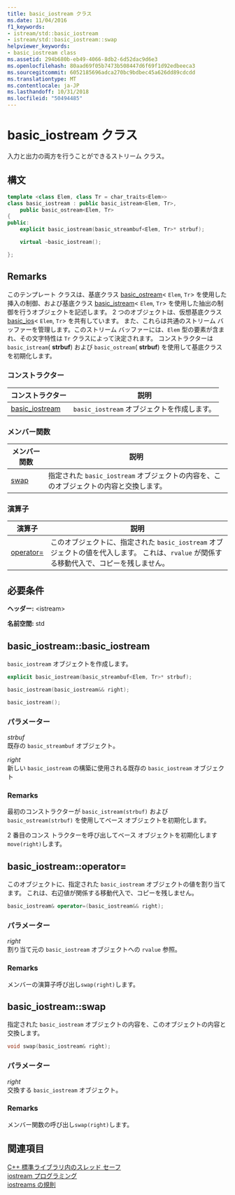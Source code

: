 ```yaml
---
title: basic_iostream クラス
ms.date: 11/04/2016
f1_keywords:
- istream/std::basic_iostream
- istream/std::basic_iostream::swap
helpviewer_keywords:
- basic_iostream class
ms.assetid: 294b680b-eb49-4066-8db2-6d52dac9d6e3
ms.openlocfilehash: 80aad69f05b7473b508447d6f69f1d92edbeeca3
ms.sourcegitcommit: 6052185696adca270bc9bdbec45a626dd89cdcdd
ms.translationtype: MT
ms.contentlocale: ja-JP
ms.lasthandoff: 10/31/2018
ms.locfileid: "50494485"
---
```

# <a name="basiciostream-class"></a>basic_iostream クラス

入力と出力の両方を行うことができるストリーム クラス。

## <a name="syntax"></a>構文

```cpp
template <class Elem, class Tr = char_traits<Elem>>
class basic_iostream : public basic_istream<Elem, Tr>,
    public basic_ostream<Elem, Tr>
{
public:
    explicit basic_iostream(basic_streambuf<Elem, Tr>* strbuf);

    virtual ~basic_iostream();

};
```

## <a name="remarks"></a>Remarks

このテンプレート クラスは、基底クラス [basic_ostream](../standard-library/basic-ostream-class.md)< `Elem`, `Tr`> を使用した挿入の制御、および基底クラス [basic_istream](../standard-library/basic-istream-class.md)< `Elem`, `Tr`> を使用した抽出の制御を行うオブジェクトを記述します。 2 つのオブジェクトは、仮想基底クラス [basic_ios](../standard-library/basic-ios-class.md)< `Elem`, `Tr`> を共有しています。 また、これらは共通のストリーム バッファーを管理します。このストリーム バッファーには、`Elem` 型の要素が含まれ、その文字特性は `Tr` クラスによって決定されます。 コンストラクターは `basic_istream`( **strbuf**) および `basic_ostream`( **strbuf**) を使用して基底クラスを初期化します。

### <a name="constructors"></a>コンストラクター

|コンストラクター|説明|
|-|-|
|[basic_iostream](#basic_iostream)|`basic_iostream` オブジェクトを作成します。|

### <a name="member-functions"></a>メンバー関数

|メンバー関数|説明|
|-|-|
|[swap](#swap)|指定された `basic_iostream` オブジェクトの内容を、このオブジェクトの内容と交換します。|

### <a name="operators"></a>演算子

|演算子|説明|
|-|-|
|[operator=](#op_eq)|このオブジェクトに、指定された `basic_iostream` オブジェクトの値を代入します。 これは、`rvalue` が関係する移動代入で、コピーを残しません。|

## <a name="requirements"></a>必要条件

**ヘッダー:** \<istream>

**名前空間:** std

## <a name="basic_iostream"></a>  basic_iostream::basic_iostream

`basic_iostream` オブジェクトを作成します。

```cpp
explicit basic_iostream(basic_streambuf<Elem, Tr>* strbuf);

basic_iostream(basic_iostream&& right);

basic_iostream();
```

### <a name="parameters"></a>パラメーター

*strbuf*<br/>
既存の `basic_streambuf` オブジェクト。

*right*<br/>
新しい `basic_iostream` の構築に使用される既存の `basic_iostream` オブジェクト

### <a name="remarks"></a>Remarks

最初のコンストラクターが `basic_istream(strbuf)` および `basic_ostream(strbuf)` を使用してベース オブジェクトを初期化します。

2 番目のコンス トラクターを呼び出してベース オブジェクトを初期化します`move(right)`します。

## <a name="op_eq"></a>  basic_iostream::operator=

このオブジェクトに、指定された `basic_iostream` オブジェクトの値を割り当てます。 これは、右辺値が関係する移動代入で、コピーを残しません。

```cpp
basic_iostream& operator=(basic_iostream&& right);
```

### <a name="parameters"></a>パラメーター

*right*<br/>
割り当て元の `basic_iostream` オブジェクトへの `rvalue` 参照。

### <a name="remarks"></a>Remarks

メンバーの演算子呼び出し`swap(right)`します。

## <a name="swap"></a>  basic_iostream::swap

指定された `basic_iostream` オブジェクトの内容を、このオブジェクトの内容と交換します。

```cpp
void swap(basic_iostream& right);
```

### <a name="parameters"></a>パラメーター

*right*<br/>
交換する `basic_iostream` オブジェクト。

### <a name="remarks"></a>Remarks

メンバー関数の呼び出し`swap(right)`します。

## <a name="see-also"></a>関連項目

[C++ 標準ライブラリ内のスレッド セーフ](../standard-library/thread-safety-in-the-cpp-standard-library.md)<br/>
[iostream プログラミング](../standard-library/iostream-programming.md)<br/>
[iostreams の規則](../standard-library/iostreams-conventions.md)<br/>
